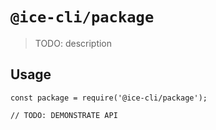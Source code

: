 # `@ice-cli/package`

> TODO: description

## Usage

```
const package = require('@ice-cli/package');

// TODO: DEMONSTRATE API
```
